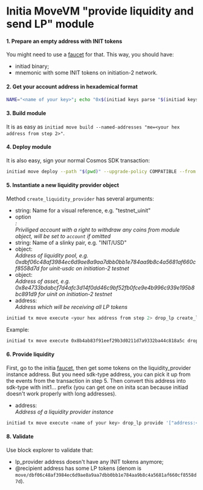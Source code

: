 # Initia MoveVM "provide liquidity and send LP" module

#### 1. Prepare an empty address with INIT tokens

You might need to use a [faucet](https://faucet.testnet.initia.xyz/) for that.
This way, you should have:

- initiad binary;
- mnemonic with some INIT tokens on initiation-2 network.

#### 2. Get your account address in hexademical format

```bash
NAME="<name of your key>"; echo "0x$(initiad keys parse "$(initiad keys show "$NAME" --output json | jq -r '.address')" --output json | jq -r '.bytes' | tr '[:upper:]' '[:lower:]')"
```

#### 3. Build module

It is as easy as `initiad move build --named-addresses "me=<your hex address from step 2>"`.

#### 4. Deploy module

It is also easy, sign your normal Cosmos SDK transaction:

```bash
initiad move deploy --path "$(pwd)" --upgrade-policy COMPATIBLE --from <name of your key> --gas auto --gas-adjustment 1.5 --gas-prices 0.025uinit --node https://rpc.initiation-2.initia.xyz:443 --chain-id initiation-2
```

#### 5. Instantiate a new liquidity provider object

Method `create_liquidity_provider` has several arguments:

- string:<name> Name for a visual reference, e.g. "testnet_uinit"
- option<address>:<address> Priviliged account with a right to withdraw any coins from module object, will be set to `account` if omitted
- string:<name> Name of a slinky pair, e.g. "INIT/USD"
- object:<address> Address of liquidity pool, e.g. 0xdbf06c48af3984ec6d9ae8a9aa7dbb0bb1e784aa9b8c4a5681af660cf8558d7d for uinit-usdc on initiation-2 testnet
- object:<address> Address of asset, e.g. 0x8e4733bdabcf7d4afc3d14f0dd46c9bf52fb0fce9e4b996c939e195b8bc891d9 for uinit on initiation-2 testnet
- address:<address> Address which will be receiving all LP tokens

```bash
initiad tx move execute <your hex address from step 2> drop_lp create_liquidity_provider --args '["string:<name>", "option<address>:null", "string:INIT/USD", "object:<lp_metadata_address>", "object:<input_token_address>", "address:<lp_recepient>"]' --from test2 --node $INITIA_TESTNET --chain-id initiation-2 --gas auto --gas-adjustment 1.5 --gas-prices 0.025uinit
```

Example:

```bash
initiad tx move execute 0x8b4ab83f91eef29b3d0211d7a9332ba44c818a5c drop_lp create_liquidity_provider --args '["string:test_uinit", "option<address>:null", "string:INIT/USD", "object:0xdbf06c48af3984ec6d9ae8a9aa7dbb0bb1e784aa9b8c4a5681af660cf8558d7d", "object:0x8e4733bdabcf7d4afc3d14f0dd46c9bf52fb0fce9e4b996c939e195b8bc891d9", "address:0x8b4ab83f91eef29b3d0211d7a9332ba44c818a5c"]' --from test2 --node $INITIA_TESTNET --chain-id initiation-2 --gas auto --gas-adjustment 1.5 --gas-prices 0.025uinit
```

#### 6. Provide liquidity

First, go to the initia [faucet](https://faucet.testnet.initia.xyz/),
then get some tokens on the liquidity_provider instance address. But you need sdk-type address,
you can pick it up from the events from the transaction in step 5. Then convert this address
into sdk-type with init1... prefix (you can get one on inita scan because initiad doesn't work properly with long addresses).

- address:<address> Address of a liquidity provider instance

```bash
initiad tx move execute <name of your key> drop_lp provide '["address:<hex_lp_address>"]' --from testnet --gas auto --gas-adjustment 1.5 --gas-prices 0.025uinit --node https://rpc.initiation-2.initia.xyz:443 --chain-id initiation-2
```

#### 8. Validate

Use block explorer to validate that:

- lp_provider address doesn't have any INIT tokens anymore;
- @recipient address has some LP tokens (denom is
  `move/dbf06c48af3984ec6d9ae8a9aa7dbb0bb1e784aa9b8c4a5681af660cf8558d7d`).
